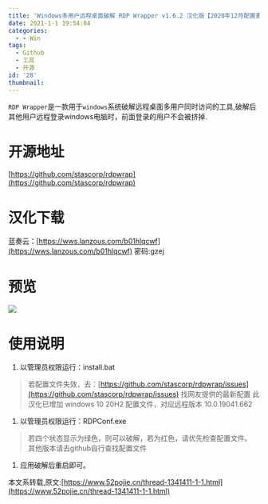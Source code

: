 ```yaml
---
title: 'Windows多用户远程桌面破解 RDP Wrapper v1.6.2 汉化版【2020年12月配置更新】'
date: 2021-1-1 19:54:04
categories:
  - - Win
tags:
  - Github
  - 工具
  - 开源
id: '28'
thumbnail:
---
```



`RDP Wrapper`是一款用于`windows`系统破解远程桌面多用户同时访问的工具,破解后其他用户远程登录windows电脑时，前面登录的用户不会被挤掉.

# 开源地址

[https://github.com/stascorp/rdpwrap](https://github.com/stascorp/rdpwrap)

# 汉化下载

蓝奏云：[https://wws.lanzous.com/b01hlqcwf](https://wws.lanzous.com/b01hlqcwf) 密码:gzej

# 预览

![](https://cdn.uzz5.com/imgs/2021/02/28/HnUl3QVD.webp)

# 使用说明

1.  以管理员权限运行：install.bat

> 若配置文件失效，去：[https://github.com/stascorp/rdpwrap/issues](https://github.com/stascorp/rdpwrap/issues) 找网友提供的最新配置 此汉化已增加 windows 10 20H2 配置文件，对应远程版本 10.0.19041.662

1.  以管理员权限运行：RDPConf.exe

> 若四个状态显示为绿色，则可以破解，若为红色，请优先检查配置文件。 其他版本请去github自行查找配置文件

1.  应用破解后重启即可。

本文系转载,原文:[https://www.52pojie.cn/thread-1341411-1-1.html](https://www.52pojie.cn/thread-1341411-1-1.html)